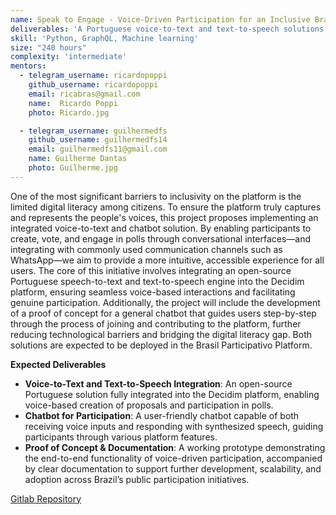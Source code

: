 ```yaml
---
name: Speak to Engage - Voice-Driven Participation for an Inclusive Brasil Participativo
deliverables: 'A Portuguese voice-to-text and text-to-speech solutions into Decidim, deploying a user-friendly chatbot, and providing a proof-of-concept demonstration with comprehensive documentation.'
skill: 'Python, GraphQL, Machine learning'
size: "240 hours"
complexity: 'intermediate'
mentors: 
  - telegram_username: ricardopoppi   
    github_username: ricardopoppi  
    email: ricabras@gmail.com 
    name:  Ricardo Poppi
    photo: Ricardo.jpg

  - telegram_username: guilhermedfs
    github_username: guilhermedfs14
    email: guilhermedfs11@gmail.com
    name: Guilherme Dantas
    photo: Guilherme.jpg
---
```

One of the most significant barriers to inclusivity on the platform is the limited digital literacy among citizens. To ensure the platform truly captures and represents the people's voices, this project proposes implementing an integrated voice-to-text and chatbot solution. By enabling participants to create, vote, and engage in polls through conversational interfaces—and integrating with commonly used communication channels such as WhatsApp—we aim to provide a more intuitive, accessible experience for all users. The core of this initiative involves integrating an open-source Portuguese speech-to-text and text-to-speech engine into the Decidim platform, ensuring seamless voice-based interactions and facilitating genuine participation. Additionally, the project will include the development of a proof of concept for a general chatbot that guides users step-by-step through the process of joining and contributing to the platform, further reducing technological barriers and bridging the digital literacy gap. Both solutions are expected to be deployed in the Brasil Participativo Platform.

**Expected Deliverables**

- **Voice-to-Text and Text-to-Speech Integration**: An open-source Portuguese solution fully integrated into the Decidim platform, enabling voice-based creation of proposals and participation in polls.
- **Chatbot for Participation**: A user-friendly chatbot capable of both receiving voice inputs and responding with synthesized speech, guiding participants through various platform features.
- **Proof of Concept & Documentation**: A working prototype demonstrating the end-to-end functionality of voice-driven participation, accompanied by clear documentation to support further development, scalability, and adoption across Brazil’s public participation initiatives.



<a href="https://gitlab.com/lappis-unb/decidimbr">Gitlab Repository</a>
